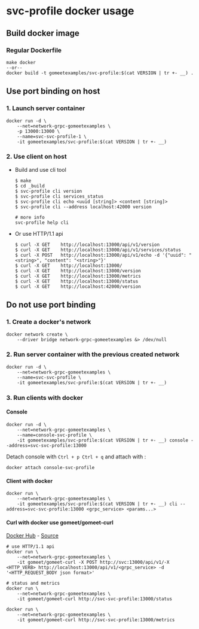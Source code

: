 # svc-profile docker usage

## Build docker image

### Regular Dockerfile

```shell
make docker
--or--
docker build -t gomeetexamples/svc-profile:$(cat VERSION | tr +- __) .
```

## Use port binding on host

### 1. Launch server container

```shell
docker run -d \
    --net=network-grpc-gomeetexamples \
    -p 13000:13000 \
    --name=svc-svc-profile-1 \
    -it gomeetexamples/svc-profile:$(cat VERSION | tr +- __)
```

### 2. Use client on host

- Build and use cli tool

  ```shell
  $ make
  $ cd _build
  $ svc-profile cli version
  $ svc-profile cli services_status
  $ svc-profile cli echo <uuid [string]> <content [string]>
  $ svc-profile cli --address localhost:42000 version

  # more info
  svc-profile help cli
  ```

- Or use HTTP/1.1 api

  ```shell
  $ curl -X GET    http://localhost:13000/api/v1/version
  $ curl -X GET    http://localhost:13000/api/v1/services/status
  $ curl -X POST   http://localhost:13000/api/v1/echo -d '{"uuid": "<string>", "content": "<string>"}'
  $ curl -X GET    http://localhost:13000/
  $ curl -X GET    http://localhost:13000/version
  $ curl -X GET    http://localhost:13000/metrics
  $ curl -X GET    http://localhost:13000/status
  $ curl -X GET    http://localhost:42000/version
  ```

## Do not use port binding

### 1. Create a docker's network

```shell
docker network create \
    --driver bridge network-grpc-gomeetexamples &> /dev/null
```

### 2. Run server container with the previous created network

```shell
docker run -d \
    --net=network-grpc-gomeetexamples \
    --name=svc-svc-profile \
    -it gomeetexamples/svc-profile:$(cat VERSION | tr +- __)
```

### 3. Run clients with docker

#### Console

```shell
docker run -d \
    --net=network-grpc-gomeetexamples \
    --name=console-svc-profile \
    -it gomeetexamples/svc-profile:$(cat VERSION | tr +- __) console --address=svc-svc-profile:13000
```

Detach console with `Ctrl + p Ctrl + q` and attach with :

```shell
docker attach console-svc-profile
```

#### Client with docker

```shell
docker run \
    --net=network-grpc-gomeetexamples \
    -it gomeetexamples/svc-profile:$(cat VERSION | tr +- __) cli --address=svc-svc-profile:13000 <grpc_service> <params...>
```

#### Curl with docker use gomeet/gomeet-curl

[Docker Hub](https://hub.docker.com/r/gomeet/gomeet-curl/) - [Source](https://github.com/gomeet/gomeet-curl)

```shell
# use HTTP/1.1 api
docker run \
    --net=network-grpc-gomeetexamples \
    -it gomeet/gomeet-curl -X POST http://svc:13000/api/v1/-X <HTTP_VERB> http://localhost:13000/api/v1/<grpc_service> -d '<HTTP_REQUEST_BODY json format>'

# status and metrics
docker run \
    --net=network-grpc-gomeetexamples \
    -it gomeet/gomeet-curl http://svc-svc-profile:13000/status

docker run \
    --net=network-grpc-gomeetexamples \
    -it gomeet/gomeet-curl http://svc-svc-profile:13000/metrics
```

